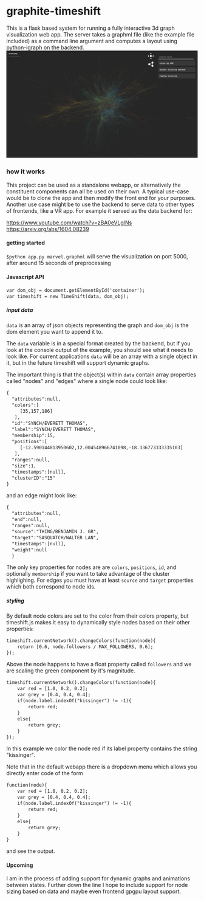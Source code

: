 # graphite-timeshift

This is a flask based system for running a fully interactive 3d graph visualization web app. The server takes a graphml file (like the example file included) as a command line argument and computes a layout using python-igraph on the backend. 
![](/timeshift_sample.png?raw=true)

### how it works
This project can be used as a standalone webapp, or alternatively the constituent components can all be used on their own. A typical use-case would be to clone the app and then modify the front end for your purposes. Another use case might be to use the backend to serve data to other types of frontends, like a VR app. For example it served as the data backend for:

https://www.youtube.com/watch?v=zBA0eVLglNs  
https://arxiv.org/abs/1604.08239


#### getting started
`
$python app.py marvel.graphml
`
will serve the visualization on port 5000, after around 15 seconds of preprocessing


#### Javascript API
```
var dom_obj = document.getElementById('container');
var timeshift = new TimeShift(data, dom_obj);
```

##### input data

`data` is an array of json objects representing the graph and `dom_obj` is the dom element you want to append it to.

The `data` variable is in a special format created by the backend, but if you look at the console output of the example, you should see what it needs to look like. For current applications `data` will be an array with a single object in it, but in the future timeshift will support dynamic graphs.

The important thing is that the object(s) within `data` contain array properties called "nodes" and "edges" where a single node could look like:
```
{
  "attributes":null,
  "colors":[
     [35,157,186]
   ],
  "id":"SYNCH/EVERETT THOMAS",
  "label":"SYNCH/EVERETT THOMAS",
  "membership":15,
  "positions":[
     [-12.590144813950602,12.004548966741098,-18.336773333335103]
   ],
  "ranges":null,
  "size":1,
  "timestamps":[null],
  "clusterID":"15"
}
```
and an edge might look like:

```
{
  "attributes":null, 
  "end":null,
  "ranges":null,
  "source":"THING/BENJAMIN J. GR",
  "target":"SASQUATCH/WALTER LAN",
  "timestamps":[null],
  "weight":null
  }
```
The only key properties for nodes are are `colors`, `positions`, `id`, and optionally `membership` if you want to take advantage of the cluster highlighing. For edges you must have at least `source` and `target` properties which both correspond to node ids.


##### styling
By default node colors are set to the color from their colors property, but timeshift.js makes it easy to dynamically style nodes based on their other properties:

```
timeshift.currentNetwork().changeColors(function(node){
    return [0.6, node.followers / MAX_FOLLOWERS, 0.6];
});
```
Above the node happens to have a float property called `followers` and we are scaling the green component by it's magnitude.

```
timeshift.currentNetwork().changeColors(function(node){
    var red = [1.0, 0.2, 0.2];
    var grey = [0.4, 0.4, 0.4];
    if(node.label.indexOf("kissinger") != -1){
        return red;
    }
    else{
        return grey;
    }
});
```
In this example we color the node red if its label property contains the string "kissinger".

Note that in the default webapp there is a dropdown menu which allows you directly enter code of the form
```
function(node){
    var red = [1.0, 0.2, 0.2];
    var grey = [0.4, 0.4, 0.4];
    if(node.label.indexOf("kissinger") != -1){
        return red;
    }
    else{
        return grey;
    }
}
```
and see the output.

#### Upcoming

I am in the process of adding support for dynamic graphs and animations between states. Further down the line I hope to include support for node sizing based on data and maybe even frontend gpgpu layout support.    

